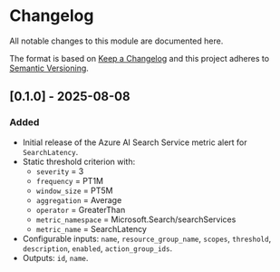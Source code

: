 # Changelog
All notable changes to this module are documented here.

The format is based on [Keep a Changelog](https://keepachangelog.com/en/1.1.0/)
and this project adheres to [Semantic Versioning](https://semver.org/spec/v2.0.0.html).

## [0.1.0] - 2025-08-08
### Added
- Initial release of the Azure AI Search Service metric alert for `SearchLatency`.
- Static threshold criterion with:
  - `severity` = 3
  - `frequency` = PT1M
  - `window_size` = PT5M
  - `aggregation` = Average
  - `operator` = GreaterThan
  - `metric_namespace` = Microsoft.Search/searchServices
  - `metric_name` = SearchLatency
- Configurable inputs: `name`, `resource_group_name`, `scopes`, `threshold`, `description`, `enabled`, `action_group_ids`.
- Outputs: `id`, `name`.


